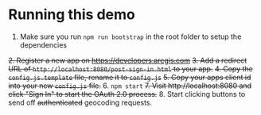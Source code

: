 # Running this demo

1. Make sure you run `npm run bootstrap` in the root folder to setup the dependencies

~~2. Register a new app on https://developers.arcgis.com~~
~~3. Add a redirect URL of `http://localhost:8080/post-sign-in.html` to your app.~~
~~4. Copy the `config.js.template` file, rename it to `config.js`~~
~~5. Copy your apps client id into your new `config.js` file.~~
6. `npm start`
~~7. Visit http://localhost:8080 and click "Sign In" to start the OAuth 2.0 process.~~
8. Start clicking buttons to send off ~~authenticated~~ geocoding requests.
